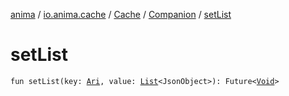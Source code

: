 [anima](../../../index.md) / [io.anima.cache](../../index.md) / [Cache](../index.md) / [Companion](index.md) / [setList](./set-list.md)

# setList

`fun setList(key: `[`Ari`](../../../io.anima/-ari.md)`, value: `[`List`](https://kotlinlang.org/api/latest/jvm/stdlib/kotlin.collections/-list/index.html)`<JsonObject>): Future<`[`Void`](https://docs.oracle.com/javase/6/docs/api/java/lang/Void.html)`>`